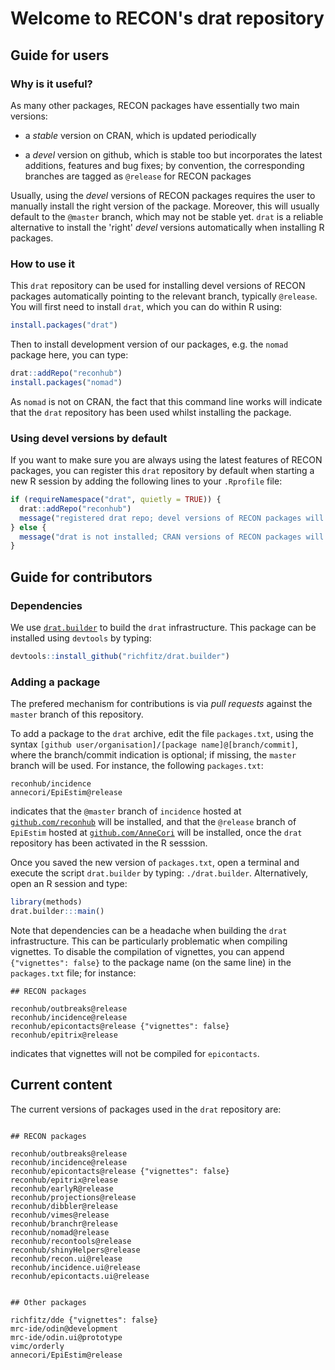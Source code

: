 # Welcome to RECON's drat repository

## Guide for users

### Why is it useful?

As many other packages, RECON packages have essentially two main versions:

- a *stable* version on CRAN, which is updated periodically

- a *devel* version on github, which is stable too but incorporates the latest
  additions, features and bug fixes; by convention, the corresponding branches
  are tagged as `@release` for RECON packages

Usually, using the *devel* versions of RECON packages requires the user to
manually install the right version of the package. Moreover, this will usually
default to the `@master` branch, which may not be stable yet. `drat` is a
reliable alternative to install the 'right' *devel* versions automatically when
installing R packages.


### How to use it

This `drat` repository can be used for installing devel versions of RECON
packages automatically pointing to the relevant branch, typically
`@release`. You will first need to install `drat`, which you can do within R
using:


```r
install.packages("drat")
```

Then to install development version of our packages, e.g. the `nomad` package
here, you can type:


```r
drat::addRepo("reconhub")
install.packages("nomad")
```

As `nomad` is not on CRAN, the fact that this command line works will indicate
that the `drat` repository has been used whilst installing the package.



### Using devel versions by default

If you want to make sure you are always using the latest features of RECON
packages, you can register this `drat` repository by default when starting a new
R session by adding the following lines to your `.Rprofile` file:


```r
if (requireNamespace("drat", quietly = TRUE)) {
  drat::addRepo("reconhub")
  message("registered drat repo; devel versions of RECON packages will be used")
} else {
  message("drat is not installed; CRAN versions of RECON packages will be used")
}
```



## Guide for contributors

### Dependencies

We use [`drat.builder`](https://github.com/richfitz/drat.builder) to build the
`drat` infrastructure. This package can be installed using `devtools` by typing:


```r
devtools::install_github("richfitz/drat.builder")
```


### Adding a package

The prefered mechanism for contributions is via *pull requests* against the
`master` branch of this repository. 


To add a package to the `drat` archive, edit the file `packages.txt`, using the
syntax `[github user/organisation]/[package name]@[branch/commit]`, where the
branch/commit indication is optional; if missing, the `master` branch will be
used. For instance, the following `packages.txt`:

```
reconhub/incidence
annecori/EpiEstim@release
```

indicates that the `@master` branch of `incidence` hosted at
[`github.com/reconhub`](https://github.com/reconhub) will be installed, and that
the `@release` branch of `EpiEstim` hosted at
[`github.com/AnneCori`](https://github.com/AnneCori) will be installed, once the
`drat` repository has been activated in the R sesssion.

Once you saved the new version of `packages.txt`, open a terminal and execute
the script `drat.builder` by typing: `./drat.builder`. Alternatively, open an R
session and type:


```r
library(methods)
drat.builder:::main()
```

Note that dependencies can be a headache when building the `drat`
infrastructure. This can be particularly problematic when compiling
vignettes. To disable the compilation of vignettes, you can append
`{"vignettes": false}` to the package name (on the same line) in the
`packages.txt` file; for instance:

```
## RECON packages

reconhub/outbreaks@release
reconhub/incidence@release
reconhub/epicontacts@release {"vignettes": false}
reconhub/epitrix@release

```

indicates that vignettes will not be compiled for `epicontacts`.




## Current content

The current versions of packages used in the `drat` repository are:


```

## RECON packages

reconhub/outbreaks@release
reconhub/incidence@release
reconhub/epicontacts@release {"vignettes": false}
reconhub/epitrix@release
reconhub/earlyR@release
reconhub/projections@release
reconhub/dibbler@release
reconhub/vimes@release
reconhub/branchr@release
reconhub/nomad@release
reconhub/recontools@release
reconhub/shinyHelpers@release
reconhub/recon.ui@release
reconhub/incidence.ui@release
reconhub/epicontacts.ui@release


## Other packages

richfitz/dde {"vignettes": false}
mrc-ide/odin@development 
mrc-ide/odin.ui@prototype
vimc/orderly
annecori/EpiEstim@release
```

